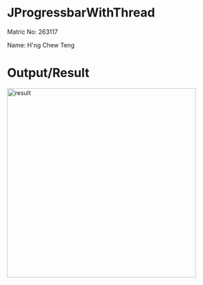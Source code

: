 # JProgressbarWithThread

Matric No: 263117

Name: H'ng Chew Teng

# Output/Result

<img width="440" alt="result" src="https://user-images.githubusercontent.com/51124053/114291151-b9b0da80-9ab7-11eb-83f1-f3caeff718bf.png">

